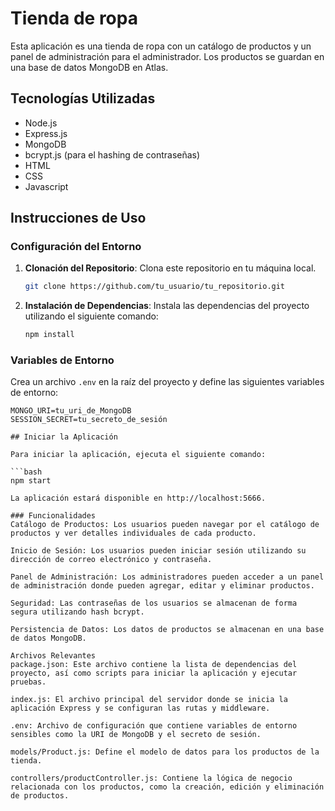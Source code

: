 # Tienda de ropa

Esta aplicación es una tienda de ropa con un catálogo de productos y un panel de administración para el administrador. Los productos se guardan en una base de datos MongoDB en Atlas.

## Tecnologías Utilizadas

- Node.js
- Express.js
- MongoDB
- bcrypt.js (para el hashing de contraseñas)
- HTML
- CSS
- Javascript

## Instrucciones de Uso

### Configuración del Entorno

1. **Clonación del Repositorio**: Clona este repositorio en tu máquina local.

    ```bash
    git clone https://github.com/tu_usuario/tu_repositorio.git
    ```

2. **Instalación de Dependencias**: Instala las dependencias del proyecto utilizando el siguiente comando:

    ```bash
    npm install
    ```

### Variables de Entorno

Crea un archivo `.env` en la raíz del proyecto y define las siguientes variables de entorno:

```plaintext
MONGO_URI=tu_uri_de_MongoDB
SESSION_SECRET=tu_secreto_de_sesión

## Iniciar la Aplicación

Para iniciar la aplicación, ejecuta el siguiente comando:

```bash
npm start

La aplicación estará disponible en http://localhost:5666.

### Funcionalidades
Catálogo de Productos: Los usuarios pueden navegar por el catálogo de productos y ver detalles individuales de cada producto.

Inicio de Sesión: Los usuarios pueden iniciar sesión utilizando su dirección de correo electrónico y contraseña.

Panel de Administración: Los administradores pueden acceder a un panel de administración donde pueden agregar, editar y eliminar productos.

Seguridad: Las contraseñas de los usuarios se almacenan de forma segura utilizando hash bcrypt.

Persistencia de Datos: Los datos de productos se almacenan en una base de datos MongoDB.

Archivos Relevantes
package.json: Este archivo contiene la lista de dependencias del proyecto, así como scripts para iniciar la aplicación y ejecutar pruebas.

index.js: El archivo principal del servidor donde se inicia la aplicación Express y se configuran las rutas y middleware.

.env: Archivo de configuración que contiene variables de entorno sensibles como la URI de MongoDB y el secreto de sesión.

models/Product.js: Define el modelo de datos para los productos de la tienda.

controllers/productController.js: Contiene la lógica de negocio relacionada con los productos, como la creación, edición y eliminación de productos.